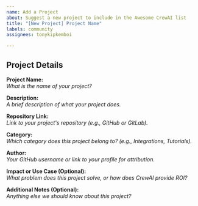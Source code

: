 ```yaml
---
name: Add a Project
about: Suggest a new project to include in the Awesome CrewAI list
title: "[New Project] Project Name"
labels: community
assignees: tonykipkemboi

---
```


## Project Details

**Project Name:**  
_What is the name of your project?_

**Description:**  
_A brief description of what your project does._

**Repository Link:**  
_Link to your project's repository (e.g., GitHub or GitLab)._

**Category:**  
_Which category does this project belong to? (e.g., Integrations, Tutorials)._

**Author:**  
_Your GitHub username or link to your profile for attribution._

**Impact or Use Case (Optional):**  
_What problem does this project solve, or how does CrewAI provide ROI?_

**Additional Notes (Optional):**  
_Anything else we should know about this project?_
